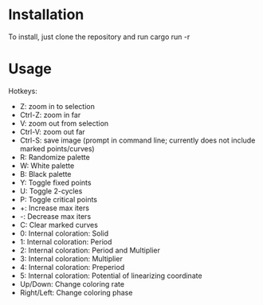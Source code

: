 # Installation

To install, just clone the repository and run
    cargo run -r

# Usage

Hotkeys:

- Z: zoom in to selection
- Ctrl-Z: zoom in far
- V: zoom out from selection
- Ctrl-V: zoom out far
- Ctrl-S: save image (prompt in command line; currently does not include marked points/curves)
- R: Randomize palette
- W: White palette
- B: Black palette
- Y: Toggle fixed points
- U: Toggle 2-cycles
- P: Toggle critical points
- +: Increase max iters
- -: Decrease max iters
- C: Clear marked curves
- 0: Internal coloration: Solid
- 1: Internal coloration: Period
- 2: Internal coloration: Period and Multiplier
- 3: Internal coloration: Multiplier
- 4: Internal coloration: Preperiod
- 5: Internal coloration: Potential of linearizing coordinate
- Up/Down: Change coloring rate
- Right/Left: Change coloring phase
